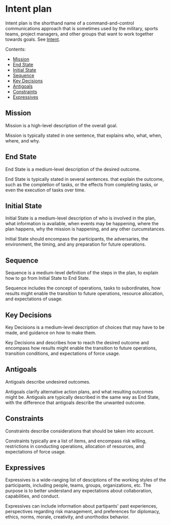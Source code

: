 <!--
  * browser: intent-plan
  * tracker: 49cd7bf78379ceee8df6916b664ab61c
  * version: 1.0.0
  * updated: 2019-06-22T01:22:00Z
  * contact: Joel Parker Henderson (http://joelparkerhenderson.com)
  * options: commentable
-->

# Intent plan

Intent plan is the shorthand name of a command-and-control communications approach that is sometimes used by the military, sports teams, project managers, and other groups that want to work together towards goals. See [Intent](https://en.wikipedia.org/wiki/Intent_(military)).

Contents:
* [Mission](#mission)
* [End State](#end-state)
* [Initial State](#initial-state)
* [Sequence](#sequence)
* [Key Decisions](#key-decisions)
* [Antigoals](#antigoals)
* [Constraints](#constraints)
* [Expressives](#expressives)


## Mission

Mission is a high-level description of the overall goal. 

Mission is typically stated in one sentence, that explains who, what, when, where, and why. 


## End State

End State is a medium-level description of the desired outcome. 

End State is typically stated in several sentences. that explain the outcome, such as the completion of tasks, or the effects from completing tasks, or even the execution of tasks over time. 


## Initial State

Initial State is a medium-level description of who is involved in the plan, what information is available, when events may be happening, where the plan happens, why the mission is happening, and any other curcumstances.
  
Initial State should encompass the participants, the adversaries, the environment, the timing, and any preparation for future operations. 


## Sequence

Sequence is a medium-level definition of the steps in the plan, to explain how to go from Initial State to End State. 

Sequence includes the concept of operations, tasks to subordinates, how results might enable the transition to future operations, resource allocation, and expectations of usage.


## Key Decisions

Key Decisions is a medium-level description of choices that may have to be made, and guidance on how to make them.

Key Decisions and describes how to reach the desired outcome and encompass how results might enable the transition to future operations, transition conditions, and expectations of force usage.


## Antigoals

Antigoals describe undesired outcomes. 

Antigoals clarify alternative action plans, and what resulting outcomes might be. Antigoals are typically described in the same way as End State, with the difference that antigoals describe the unwanted outcome. 


## Constraints

Constraints describe considerations that should be taken into account.

Constraints typically are a list of items, and encompass risk willing, restrictions in conducting operations, allocation of resources, and expectations of force usage.


## Expressives

Expressives is a wide-ranging list of desciptions of the working styles of the participants, including people, teams, groups, organizations, etc. The purpose is to better understand any expectations about collaboration, capabilities, and conduct.

Expressives can include information about partipants' past experiences, perspectives regarding risk management, and preferences for diplomacy, ethics, norms, morale, creativity, and unorthodox behavior. 

